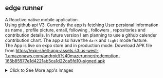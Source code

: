 ## edge runner  
A Reactive native mobile application.       
Using github api V3. Currently the app is fetching User persional information as name , profile picture, email, following , followers , repositories and contribution details. In future version I am planning to use a github calender contribution chart.  The app also have the  ```dark``` and ```light``` mode feature.     
The App is live on expo store and in production mode.
Download APK file from https://exp-shell-app-assets.s3.us-west-1.amazonaws.com/android/%40mazerunner/redemption-165b85577e1d4221ab5ca1d22ca5fd10-signed.apk



<details>
  <summary>Click to See More app's Images</summary>
 <img src="https://i.ibb.co/2ctJtmY/Whats-App-Image-2020-05-13-at-11-16-23.jpg" alt="Whats-App-Image-2020-05-13-at-11-16-23" border="2"  width="200px">
<img src="https://i.ibb.co/BZpSKYB/Whats-App-Image-2020-05-13-at-11-16-23-1.jpg" alt="Whats-App-Image-2020-05-13-at-11-16-23-1" border="2"  width="200px">
<img src="https://i.ibb.co/Kwxdy83/Whats-App-Image-2020-05-13-at-11-16-23-2.jpg" alt="Whats-App-Image-2020-05-13-at-11-16-23-2" border="2" width="200px">
<img src="https://i.ibb.co/wcf0h4Q/Whats-App-Image-2020-05-13-at-11-16-23-3.jpg" alt="Whats-App-Image-2020-05-13-at-11-16-23-3" border="2"  width="200px">
<img src="https://i.ibb.co/6vNHByz/Whats-App-Image-2020-04-22-at-22-07-12.jpg" alt="Whats-App-Image-2020-04-22-at-22-07-12" border="0" width="200px">
<img src="https://i.ibb.co/j6Dp2sH/Whats-App-Image-2020-04-22-at-22-07-12-1.jpg" alt="Whats-App-Image-2020-04-22-at-22-07-12-1" border="0" width="200px">
<img src="https://i.ibb.co/gP0ZhL0/Whats-App-Image-2020-04-22-at-22-07-12-2.jpg" alt="Whats-App-Image-2020-04-22-at-22-07-12-2" border="0" width="200px">
<img src="https://i.ibb.co/k3N4GNP/Whats-App-Image-2020-04-22-at-22-07-15-2.jpg" alt="Whats-App-Image-2020-04-22-at-22-07-15-2" border="0" width="200px">
</details>
